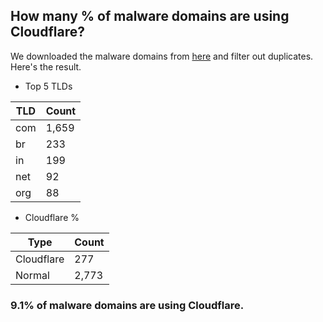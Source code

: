 ## How many % of malware domains are using Cloudflare?


We downloaded the malware domains from [here](https://urlhaus.abuse.ch) and filter out duplicates.
Here's the result.


[//]: # (start replacement)


- Top 5 TLDs

| TLD | Count |
| --- | --- |
| com | 1,659 |
| br | 233 |
| in | 199 |
| net | 92 |
| org | 88 |


- Cloudflare %

| Type | Count |
| --- | --- |
| Cloudflare | 277 |
| Normal | 2,773 |


### 9.1% of malware domains are using Cloudflare.